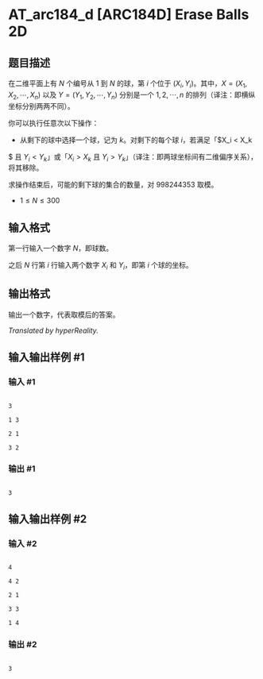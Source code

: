 # AT_arc184_d [ARC184D] Erase Balls 2D

## 题目描述

在二维平面上有 $N$ 个编号从 $1$ 到 $N$ 的球，第 $i$ 个位于 $(X_i, Y_i)$。其中，$X = (X_1, X_2, \cdots, X_n)$ 以及 $Y = (Y_1, Y_2, \cdots, Y_n)$ 分别是一个 $1, 2, \cdots, n$ 的排列（译注：即横纵坐标分别两两不同）。

你可以执行任意次以下操作：

- 从剩下的球中选择一个球，记为 $k$。对剩下的每个球 $i$，若满足「$X_i < X_k
$ 且 $Y_i < Y_k$」或「$X_i > X_k$ 且 $Y_i > Y_k$」（译注：即两球坐标间有二维偏序关系），将其移除。

求操作结束后，可能的剩下球的集合的数量，对 $998244353$ 取模。

- $1 \le N \le 300$

## 输入格式

第一行输入一个数字 $N$，即球数。

之后 $N$ 行第 $i$ 行输入两个数字 $X_i$ 和 $Y_i$，即第 $i$ 个球的坐标。

## 输出格式

输出一个数字，代表取模后的答案。

*Translated by hyperReality.*

## 输入输出样例 #1

### 输入 #1

```
3
1 3
2 1
3 2
```

### 输出 #1

```
3
```

## 输入输出样例 #2

### 输入 #2

```
4
4 2
2 1
3 3
1 4
```

### 输出 #2

```
3
```